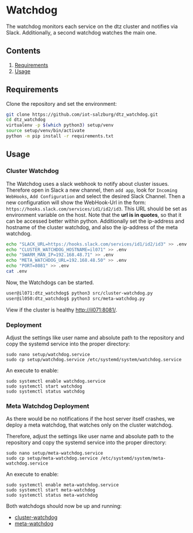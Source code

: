 # Watchdog

The watchdog monitors each service on the dtz cluster and notifies
via Slack. Additionally, a second watchdog watches the main one.


## Contents

1. [Requirements](#requirements)
2. [Usage](#usage)



## Requirements

Clone the repository and set the environment:

```bash
git clone https://github.com/iot-salzburg/dtz_watchdog.git
cd dtz_watchdog
virtualenv -p $(which python3) setup/venv
source setup/venv/bin/activate
python -m pip install -r requirements.txt
```

## Usage

### Cluster Watchdog

The Watchdog uses a slack webhook to notify about cluster issues. Therefore open in Slack a new channel, then `add app`,
look for `Incoming WebHooks`, `Add Configuration` and select the desired Slack Channel. Then a new configuration will
show the WebHook-Url in the form: `https://hooks.slack.com/services/id1/id2/id3`. This URL should be set as
environment variable on the host. Note that the **url is in quotes**, so that
it can be accessed better within python. Additionally set the ip-address and hostname of the cluster watchdog, and also the ip-address of the meta watchdog.

```bash
echo "SLACK_URL=https://hooks.slack.com/services/id1/id2/id3" >> .env
echo "CLUSTER_WATCHDOG_HOSTNAME=il071" >> .env
echo "SWARM_MAN_IP=192.168.48.71" >> .env
echo "META_WATCHDOG_URL=192.168.48.50" >> .env
echo "PORT=8081" >> .env
cat .env
```

Now, the Watchdogs can be started.

```bash
user@il071:dtz_watchdog$ python3 src/cluster-watchdog.py
user@il050:dtz_watchdog$ python3 src/meta-watchdog.py
```


View if the cluster is healthy [http://il071:8081/](http://192.168.48.71:8081/).


### Deployment

Adjust the settings like user name and absolute path to the repository 
and copy the systemd service into the proper directory:

```
sudo nano setup/watchdog.service
sudo cp setup/watchdog.service /etc/systemd/system/watchdog.service
```

An execute to enable:
```
sudo systemctl enable watchdog.service
sudo systemctl start watchdog
sudo systemctl status watchdog
```


### Meta Watchdog Deployment

As there would be no notifications if the host server itself crashes,
we deploy a meta watchdog, that watches only on the cluster watchdog.

Therefore, adjust the settings like user name and absolute path to the repository 
and copy the systemd service into the proper directory:

```
sudo nano setup/meta-watchdog.service
sudo cp setup/meta-watchdog.service /etc/systemd/system/meta-watchdog.service
```

An execute to enable:
```
sudo systemctl enable meta-watchdog.service
sudo systemctl start meta-watchdog
sudo systemctl status meta-watchdog
```

Both watchdogs should now be up and running:

* [cluster-watchdog](http://192.168.48.71:8081/)
* [meta-watchdog](http://192.168.48.50:8081/)
